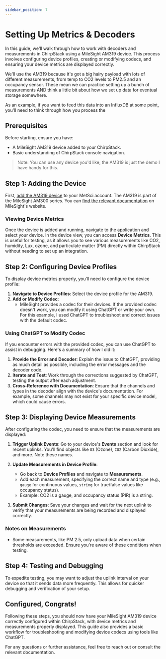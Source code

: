 ```yaml
---
sidebar_position: 7
---
```

# Setting Up Metrics & Decoders

In this guide, we'll walk through how to work with decoders and measurements in ChirpStack using a MileSight AM319 device. This process involves configuring device profiles, creating or modifying codecs, and ensuring your device metrics are displayed correctly.

We'll use the AM319 because it's got a big hairy payload with lots of different measurements, from temp to CO2 levels to PM2.5 and an occupancy sensor.  These mean we can practice setting up a bunch of measurements AND think a little bit about how we set up data for eventual storage somewhere.

As an example, if you want to feed this data into an InfluxDB at some point, you'll need to think through how you process the 

## Prerequisites

Before starting, ensure you have:
- A MileSight AM319 device added to your ChirpStack.
- Basic understanding of ChirpStack console navigation.
> Note: You can use any device you'd like, the AM319 is just the demo I have handy for this.

## Step 1: Adding the Device

First, [add the AM319 device](/docs/tutorial-basics/005-adding-a-device.md) to your MetSci account. The AM319 is part of the MileSight AM300 series. You can [find the relevant documentation](https://www.milesight.com/iot/product/lorawan-sensor/am319) on MileSight's website.

### Viewing Device Metrics

Once the device is added and running, navigate to the application and select your device. In the device view, you can access **Device Metrics**. This is useful for testing, as it allows you to see various measurements like CO2, humidity, Lux, ozone, and particulate matter (PM) directly within ChirpStack without needing to set up an integration.

## Step 2: Configuring Device Profiles

To display device metrics properly, you'll need to configure the device profile:

1. **Navigate to Device Profiles**: Select the device profile for the AM319.
2. **Add or Modify Codec**: 
   - MileSight provides a codec for their devices. If the provided codec doesn't work, you can modify it using ChatGPT or write your own. For this example, I used ChatGPT to troubleshoot and correct issues with the default codec.

### Using ChatGPT to Modify Codec

If you encounter errors with the provided codec, you can use ChatGPT to assist in debugging. Here's a summary of how I did it:

1. **Provide the Error and Decoder**: Explain the issue to ChatGPT, providing as much detail as possible, including the error messages and the decoder code.
2. **Iterate and Test**: Work through the corrections suggested by ChatGPT, testing the output after each adjustment.
3. **Cross-Reference with Documentation**: Ensure that the channels and types in the decoder align with the device's documentation. For example, some channels may not exist for your specific device model, which could cause errors.

## Step 3: Displaying Device Measurements

After configuring the codec, you need to ensure that the measurements are displayed:

1. **Trigger Uplink Events**: Go to your device's **Events** section and look for recent uplinks. You'll find objects like `O3` (Ozone), `CO2` (Carbon Dioxide), and more. Note these names.
2. **Update Measurements in Device Profile**: 
   - Go back to **Device Profiles** and navigate to **Measurements**.
   - Add each measurement, specifying the correct name and type (e.g., `gauge` for continuous values, `string` for true/false values like occupancy status).
   - Example: CO2 is a gauge, and occupancy status (PIR) is a string.

3. **Submit Changes**: Save your changes and wait for the next uplink to verify that your measurements are being recorded and displayed correctly.

### Notes on Measurements

- Some measurements, like PM 2.5, only upload data when certain thresholds are exceeded. Ensure you're aware of these conditions when testing.

## Step 4: Testing and Debugging

To expedite testing, you may want to adjust the uplink interval on your device so that it sends data more frequently. This allows for quicker debugging and verification of your setup.

## Configured, Congrats!

Following these steps, you should now have your MileSight AM319 device correctly configured within ChirpStack, with device metrics and measurements properly displayed. This guide also provides a basic workflow for troubleshooting and modifying device codecs using tools like ChatGPT.

For any questions or further assistance, feel free to reach out or consult the relevant documentation.

